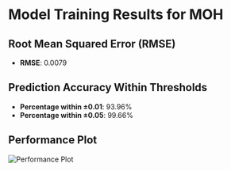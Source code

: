 # Model Training Results for MOH

## Root Mean Squared Error (RMSE)
- **RMSE**: 0.0079

## Prediction Accuracy Within Thresholds
- **Percentage within ±0.01**: 93.96%
- **Percentage within ±0.05**: 99.66%

## Performance Plot
![Performance Plot](../imgs/MOH.png)
